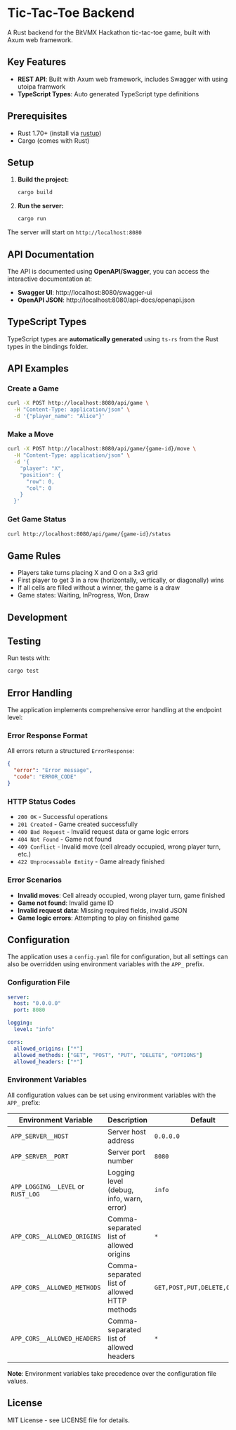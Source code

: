 # Tic-Tac-Toe Backend

A Rust backend for the BitVMX Hackathon tic-tac-toe game, built with Axum web framework.

## Key Features

- **REST API**: Built with Axum web framework, includes Swagger with using utoipa framwork
- **TypeScript Types**: Auto generated TypeScript type definitions

## Prerequisites

- Rust 1.70+ (install via [rustup](https://rustup.rs/))
- Cargo (comes with Rust)

## Setup

1. **Build the project:**

   ```bash
   cargo build
   ```

2. **Run the server:**

   ```bash
   cargo run
   ```

The server will start on `http://localhost:8080`

## API Documentation

The API is documented using **OpenAPI/Swagger**, you can access the interactive documentation at:

- **Swagger UI**: http://localhost:8080/swagger-ui
- **OpenAPI JSON**: http://localhost:8080/api-docs/openapi.json


## TypeScript Types

TypeScript types are **automatically generated** using `ts-rs` from the Rust types in the bindings folder.

## API Examples

### Create a Game

```bash
curl -X POST http://localhost:8080/api/game \
  -H "Content-Type: application/json" \
  -d '{"player_name": "Alice"}'
```

### Make a Move

```bash
curl -X POST http://localhost:8080/api/game/{game-id}/move \
  -H "Content-Type: application/json" \
  -d '{
    "player": "X",
    "position": {
      "row": 0,
      "col": 0
    }
  }'
```

### Get Game Status

```bash
curl http://localhost:8080/api/game/{game-id}/status
```

## Game Rules

- Players take turns placing X and O on a 3x3 grid
- First player to get 3 in a row (horizontally, vertically, or diagonally) wins
- If all cells are filled without a winner, the game is a draw
- Game states: Waiting, InProgress, Won, Draw

## Development

## Testing

Run tests with:

```bash
cargo test
```

## Error Handling

The application implements comprehensive error handling at the endpoint level:

### Error Response Format
All errors return a structured `ErrorResponse`:
```json
{
  "error": "Error message",
  "code": "ERROR_CODE"
}
```

### HTTP Status Codes
- `200 OK` - Successful operations
- `201 Created` - Game created successfully
- `400 Bad Request` - Invalid request data or game logic errors
- `404 Not Found` - Game not found
- `409 Conflict` - Invalid move (cell already occupied, wrong player turn, etc.)
- `422 Unprocessable Entity` - Game already finished

### Error Scenarios
- **Invalid moves**: Cell already occupied, wrong player turn, game finished
- **Game not found**: Invalid game ID
- **Invalid request data**: Missing required fields, invalid JSON
- **Game logic errors**: Attempting to play on finished game

## Configuration

The application uses a `config.yaml` file for configuration, but all settings can also be overridden using environment variables with the `APP_` prefix.

### Configuration File

```yaml
server:
  host: "0.0.0.0"
  port: 8080

logging:
  level: "info"

cors:
  allowed_origins: ["*"]
  allowed_methods: ["GET", "POST", "PUT", "DELETE", "OPTIONS"]
  allowed_headers: ["*"]
```

### Environment Variables

All configuration values can be set using environment variables with the `APP_` prefix:

| Environment Variable | Description | Default |
|---------------------|-------------|---------|
| `APP_SERVER__HOST` | Server host address | `0.0.0.0` |
| `APP_SERVER__PORT` | Server port number | `8080` |
| `APP_LOGGING__LEVEL` or `RUST_LOG` | Logging level (debug, info, warn, error) | `info` |
| `APP_CORS__ALLOWED_ORIGINS` | Comma-separated list of allowed origins | `*` |
| `APP_CORS__ALLOWED_METHODS` | Comma-separated list of allowed HTTP methods | `GET,POST,PUT,DELETE,OPTIONS` |
| `APP_CORS__ALLOWED_HEADERS` | Comma-separated list of allowed headers | `*` |

**Note**: Environment variables take precedence over the configuration file values.

## License

MIT License - see LICENSE file for details.
